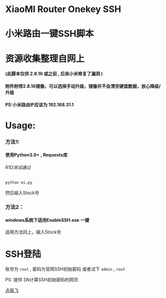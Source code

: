 # XiaoMI Router Onekey SSH
# 小米路由一键SSH脚本
# 资源收集整理自网上
#### (此脚本仅供 2.8.16 或之前 , 后来小米修复了漏洞 )
#### 附件附带2.8.16镜像，可以选择手动升级，镜像并不会清空硬盘数据，放心降级/升级
#### PS:小米路由IP应该为 192.168.31.1


# Usage:

### 方法1:

#### 使用Python3.0+ , Requests库 

###### R1D测试通过

```python
python mi.py
```

然后输入Stock号


### 方法2：
#### windows系统下适用EnableSSH.exe 一键
适用方法同上，输入Stock号



# SSH登陆
账号为 `root` , 密码为官网SSH初始密码 或者试下  `admin` , `root`

PS: 提供  SN计算SSH初始密码的网页

[点我飞](http://www.iptvfans.cn/miwifi/passwd/)



